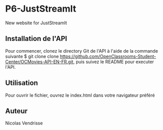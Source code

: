 # P6-JustStreamIt
New website for JustStreamIt

## Installation de l'API
Pour commencer, clonez le directory Git de l'API à l'aide de la commande suivante $ git clone clone https://github.com/OpenClassrooms-Student-Center/OCMovies-API-EN-FR.git, puis suivez le README pour executer l'API.

## Utilisation
Pour ouvrir le fichier, ouvrez le index.html dans votre navigateur préféré

## Auteur
Nicolas Vendrisse

